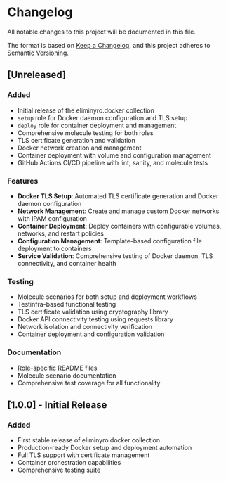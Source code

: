 # Changelog

All notable changes to this project will be documented in this file.

The format is based on [Keep a Changelog](https://keepachangelog.com/en/1.0.0/),
and this project adheres to
[Semantic Versioning](https://semver.org/spec/v2.0.0.html).

## [Unreleased]

### Added

- Initial release of the eliminyro.docker collection
- `setup` role for Docker daemon configuration and TLS setup
- `deploy` role for container deployment and management
- Comprehensive molecule testing for both roles
- TLS certificate generation and validation
- Docker network creation and management
- Container deployment with volume and configuration management
- GitHub Actions CI/CD pipeline with lint, sanity, and molecule tests

### Features

- **Docker TLS Setup**: Automated TLS certificate generation and Docker daemon
  configuration
- **Network Management**: Create and manage custom Docker networks with IPAM
  configuration
- **Container Deployment**: Deploy containers with configurable volumes,
  networks, and restart policies
- **Configuration Management**: Template-based configuration file deployment to
  containers
- **Service Validation**: Comprehensive testing of Docker daemon, TLS
  connectivity, and container health

### Testing

- Molecule scenarios for both setup and deployment workflows
- Testinfra-based functional testing
- TLS certificate validation using cryptography library
- Docker API connectivity testing using requests library
- Network isolation and connectivity verification
- Container deployment and configuration validation

### Documentation

- Role-specific README files
- Molecule scenario documentation
- Comprehensive test coverage for all functionality

## [1.0.0] - Initial Release

### Added

- First stable release of eliminyro.docker collection
- Production-ready Docker setup and deployment automation
- Full TLS support with certificate management
- Container orchestration capabilities
- Comprehensive testing suite
